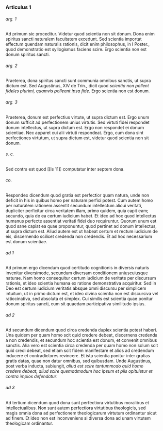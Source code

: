 ### Articulus 1

###### arg. 1
Ad primum sic proceditur. Videtur quod scientia non sit donum. Dona enim spiritus sancti naturalem facultatem excedunt. Sed scientia importat effectum quendam naturalis rationis, dicit enim philosophus, in I Poster., quod demonstratio est syllogismus faciens scire. Ergo scientia non est donum spiritus sancti.

###### arg. 2
Praeterea, dona spiritus sancti sunt communia omnibus sanctis, ut supra dictum est. Sed Augustinus, XIV de Trin., dicit quod *scientia non pollent fideles plurimi, quamvis polleant ipsa fide*. Ergo scientia non est donum.

###### arg. 3
Praeterea, donum est perfectius virtute, ut supra dictum est. Ergo unum donum sufficit ad perfectionem unius virtutis. Sed virtuti fidei respondet donum intellectus, ut supra dictum est. Ergo non respondet ei donum scientiae. Nec apparet cui alii virtuti respondeat. Ergo, cum dona sint perfectiones virtutum, ut supra dictum est, videtur quod scientia non sit donum.

###### s. c.
Sed contra est quod [[Is 11]] computatur inter septem dona.

###### co.
Respondeo dicendum quod gratia est perfectior quam natura, unde non deficit in his in quibus homo per naturam perfici potest. Cum autem homo per naturalem rationem assentit secundum intellectum alicui veritati, dupliciter perficitur circa veritatem illam, primo quidem, quia capit eam; secundo, quia de ea certum iudicium habet. Et ideo ad hoc quod intellectus humanus perfecte assentiat veritati fidei duo requiruntur. Quorum unum est quod sane capiat ea quae proponuntur, quod pertinet ad donum intellectus, ut supra dictum est. Aliud autem est ut habeat certum et rectum iudicium de eis, discernendo scilicet credenda non credendis. Et ad hoc necessarium est donum scientiae.

###### ad 1
Ad primum ergo dicendum quod certitudo cognitionis in diversis naturis invenitur diversimode, secundum diversam conditionem uniuscuiusque naturae. Nam homo consequitur certum iudicium de veritate per discursum rationis, et ideo scientia humana ex ratione demonstrativa acquiritur. Sed in Deo est certum iudicium veritatis absque omni discursu per simplicem intuitum, ut in primo dictum est, et ideo divina scientia non est discursiva vel ratiocinativa, sed absoluta et simplex. Cui similis est scientia quae ponitur donum spiritus sancti, cum sit quaedam participativa similitudo ipsius.

###### ad 2
Ad secundum dicendum quod circa credenda duplex scientia potest haberi. Una quidem per quam homo scit quid credere debeat, discernens credenda a non credendis, et secundum hoc scientia est donum, et convenit omnibus sanctis. Alia vero est scientia circa credenda per quam homo non solum scit quid credi debeat, sed etiam scit fidem manifestare et alios ad credendum inducere et contradictores revincere. Et ista scientia ponitur inter gratias gratis datas, quae non datur omnibus, sed quibusdam. Unde Augustinus, post verba inducta, subiungit, *aliud est scire tantummodo quid homo credere debeat, aliud scire quemadmodum hoc ipsum et piis opituletur et contra impios defendatur*.

###### ad 3
Ad tertium dicendum quod dona sunt perfectiora virtutibus moralibus et intellectualibus. Non sunt autem perfectiora virtutibus theologicis, sed magis omnia dona ad perfectionem theologicarum virtutum ordinantur sicut ad finem. Et ideo non est inconveniens si diversa dona ad unam virtutem theologicam ordinantur.

